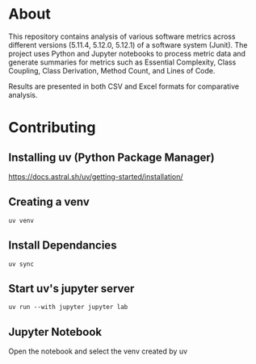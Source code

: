 # About
This repository contains analysis of various software metrics across different versions (5.11.4, 5.12.0, 5.12.1) of a software system (Junit). The project uses Python and Jupyter notebooks to process metric data and generate summaries for metrics such as Essential Complexity, Class Coupling, Class Derivation, Method Count, and Lines of Code. 

Results are presented in both CSV and Excel formats for comparative analysis.

# Contributing
## Installing uv (Python Package Manager)

https://docs.astral.sh/uv/getting-started/installation/

## Creating a venv

`uv venv`

## Install Dependancies

`uv sync`

## Start uv's jupyter server
`uv run --with jupyter jupyter lab`

## Jupyter Notebook
Open the notebook and select the venv created by uv 